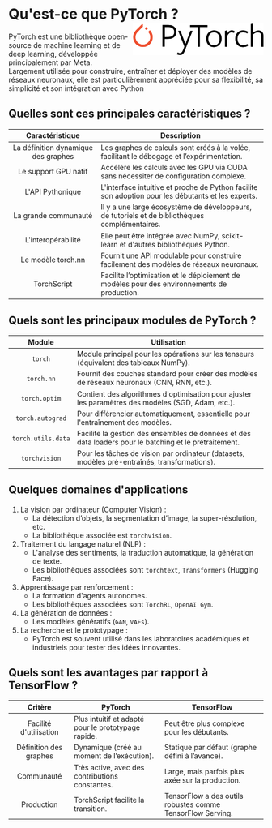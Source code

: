 # **Qu'est-ce que PyTorch ?** <a href="../"><img align="right" src="../../assets/logo/PyTorch.svg" alt="PyTorch" height="64px"></a>
PyTorch est une bibliothèque open-source de machine learning et de deep learning, développée principalement par Meta.  
Largement utilisée pour construire, entraîner et déployer des modèles de réseaux neuronaux, elle est particulièrement appréciée pour sa flexibilité, sa simplicité et son intégration avec Python
## **Quelles sont ces principales caractéristiques ?**
Caractéristique | Description
:-:|---
La définition dynamique des graphes | Les graphes de calculs sont créés à la volée, facilitant le débogage et l’expérimentation.
Le support GPU natif | Accélère les calculs avec les GPU via CUDA sans nécessiter de configuration complexe.
L'API Pythonique | L'interface intuitive et proche de Python facilite son adoption pour les débutants et les experts.
La grande communauté | Il y a une large écosystème de développeurs, de tutoriels et de bibliothèques complémentaires.
L'interopérabilité | Elle peut être intégrée avec NumPy, scikit-learn et d'autres bibliothèques Python.
Le modèle torch.nn | Fournit une API modulable pour construire facilement des modèles de réseaux neuronaux.
TorchScript | Facilite l’optimisation et le déploiement de modèles pour des environnements de production.
## **Quels sont les principaux modules de PyTorch ?**
Module | Utilisation
:-:|---
`torch` | Module principal pour les opérations sur les tenseurs (équivalent des tableaux NumPy).
`torch.nn` | Fournit des couches standard pour créer des modèles de réseaux neuronaux (CNN, RNN, etc.).
`torch.optim` | Contient des algorithmes d'optimisation pour ajuster les paramètres des modèles (SGD, Adam, etc.).
`torch.autograd` | Pour différencier automatiquement, essentielle pour l'entraînement des modèles.
`torch.utils.data` | Facilite la gestion des ensembles de données et des data loaders pour le batching et le prétraitement.
`torchvision` | Pour les tâches de vision par ordinateur (datasets, modèles pré-entraînés, transformations).
## **Quelques domaines d'applications**
1. La vision par ordinateur (Computer Vision) :
    * La détection d’objets, la segmentation d’image, la super-résolution, etc.
    * La bibliothèque associée est `torchvision`.
1. Traitement du langage naturel (NLP) :
   * L'analyse des sentiments, la traduction automatique, la génération de texte.
   * Les bibliothèques associées sont `torchtext`, `Transformers` (Hugging Face).
1. Apprentissage par renforcement :
    * La formation d'agents autonomes.
    * Les bibliothèques associées sont `TorchRL`, `OpenAI Gym`.
1. La génération de données :
   * Les modèles génératifs (`GAN`, `VAEs`).
1. La recherche et le prototypage :
   * PyTorch est souvent utilisé dans les laboratoires académiques et industriels pour tester des idées innovantes.
## **Quels sont les avantages par rapport à TensorFlow ?**
Critère	| PyTorch | TensorFlow
:-:|---|---
Facilité d'utilisation | Plus intuitif et adapté pour le prototypage rapide. | Peut être plus complexe pour les débutants.
Définition des graphes | Dynamique (créé au moment de l’exécution). | Statique par défaut (graphe défini à l’avance).
Communauté | Très active, avec des contributions constantes. | Large, mais parfois plus axée sur la production.
Production | TorchScript facilite la transition. | TensorFlow a des outils robustes comme TensorFlow Serving.